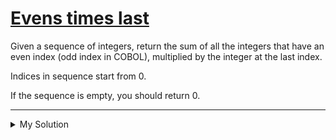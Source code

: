 # [Evens times last](https://www.codewars.com/kata/5a1a9e5032b8b98477000004)

Given a sequence of integers, return the sum of all the integers that have an even index (odd index in COBOL),
multiplied by the integer at the last index.

Indices in sequence start from 0.

If the sequence is empty, you should return 0.

---

<details><summary>My Solution</summary>

```js
function evenLast(numbers) {
  return (
    numbers.reduce((total, cur, i) => {
      if (i % 2 === 0) {
        total += cur
      }

      return total
    }, 0) * numbers.slice(-1)
  )
}
```

</details>
